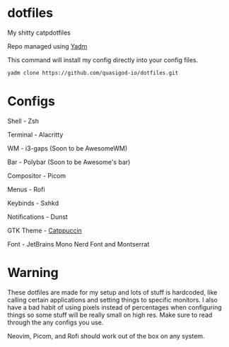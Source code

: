 # dotfiles
My shitty catpdotfiles

Repo managed using [Yadm](yadm.io/#)

This command will install my config directly into your config files.
``` sh
yadm clone https://github.com/quasigod-io/dotfiles.git
```

# Configs

Shell - Zsh

Terminal - Alacritty

WM - i3-gaps (Soon to be AwesomeWM)

Bar - Polybar (Soon to be Awesome's bar)

Compositor - Picom

Menus - Rofi

Keybinds - Sxhkd

Notifications - Dunst

GTK Theme - [Catppuccin](https://github.com/catppuccin/gtk)

Font - JetBrains Mono Nerd Font and Montserrat

# Warning

These dotfiles are made for my setup and lots of stuff is hardcoded, like calling certain applications and setting things to specific monitors. I also have a bad habit of using pixels instead of percentages when configuring things so some stuff will be really small on high res. Make sure to read through the any configs you use.

Neovim, Picom, and Rofi should work out of the box on any system.
